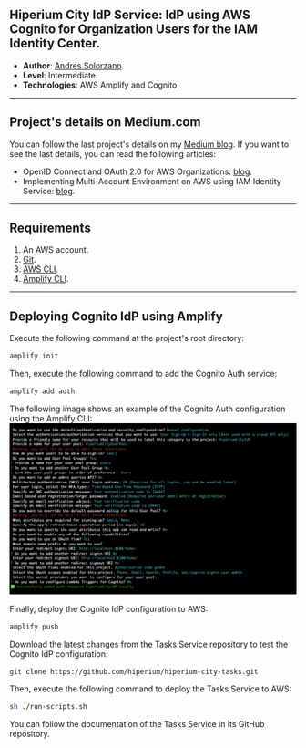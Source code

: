 ## Hiperium City IdP Service: IdP using AWS Cognito for Organization Users for the IAM Identity Center.

* **Author**: [Andres Solorzano](https://www.linkedin.com/in/aosolorzano/).
* **Level**: Intermediate.
* **Technologies**: AWS Amplify and Cognito.

---

## Project's details on Medium.com
You can follow the last project's details on my [Medium blog](https://aosolorzano.medium.com). If you want to see the last details, you can read the following articles:
* OpenID Connect and OAuth 2.0 for AWS Organizations: [blog](https://aosolorzano.medium.com/implementing-sso-with-amazon-cognito-as-an-identity-provider-idp-38d8e1d4c98d).
* Implementing Multi-Account Environment on AWS using IAM Identity Service: [blog](https://aosolorzano.medium.com/implementing-a-multi-account-environment-with-aws-organizations-and-the-iam-identity-center-d1cdb40bdf4d).

---

## Requirements
1. An AWS account.
2. [Git](https://git-scm.com/downloads).
3. [AWS CLI](https://docs.aws.amazon.com/cli/latest/userguide/getting-started-install.html).
4. [Amplify CLI](https://docs.amplify.aws/cli/start/install).

---

## Deploying Cognito IdP using Amplify
Execute the following command at the project's root directory:
```bash
amplify init
```
Then, execute the following command to add the Cognito Auth service:
```bash
amplify add auth
```
The following image shows an example of the Cognito Auth configuration using the Amplify CLI:
![](utils/images/amplify-cognito-config.png)

Finally, deploy the Cognito IdP configuration to AWS:
```bash
amplify push
```

Download the latest changes from the Tasks Service repository to test the Cognito IdP configuration:
```bash
git clone https://github.com/hiperium/hiperium-city-tasks.git
```
Then, execute the following command to deploy the Tasks Service to AWS:
```bash
sh ./run-scripts.sh
```

You can follow the documentation of the Tasks Service in its GitHub repository.
